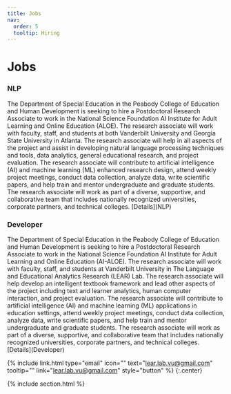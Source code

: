 ```yaml
---
title: Jobs
nav:
  order: 5
  tooltip: Hiring
---
```


# <i class="fas fa-envelope"></i>Jobs



<h3>NLP</h3>
The Department of Special Education in the Peabody College of Education and Human Development is seeking to hire a Postdoctoral Research Associate to work in the National Science Foundation AI Institute for Adult Learning and Online Education (ALOE). The research associate will work with faculty, staff, and students at both Vanderbilt University and Georgia State University in Atlanta. The research associate will help in all aspects of the project and assist in developing natural language processing techniques and tools, data analytics, general educational research, and project evaluation. The research associate will contribute to artificial intelligence (AI) and machine learning (ML) enhanced research design, attend weekly project meetings, conduct data collection, analyze data, write scientific papers, and help train and mentor undergraduate and graduate students. The research associate will work as part of a diverse, supportive, and collaborative team that includes nationally recognized universities, corporate partners, and technical colleges. [Details](NLP)



<h3>Developer</h3>
The Department of Special Education in the Peabody College of Education and Human Development is seeking to hire a Postdoctoral Research Associate to work in the National Science Foundation AI Institute for Adult Learning and Online Education (AI-ALOE). The research associate will work with faculty, staff, and students at Vanderbilt University in The Language and Educational Analytics Research (LEAR) Lab. The research associate will help develop an intelligent textbook framework and lead other aspects of the project including text and learner analytics, human computer interaction, and project evaluation. The research associate will contribute to artificial intelligence (AI) and machine learning (ML) applications in education settings, attend weekly project meetings, conduct data collection, analyze data, write scientific papers, and help train and mentor undergraduate and graduate students. The research associate will work as part of a diverse, supportive, and collaborative team that includes nationally recognized universities, corporate partners, and technical colleges. [Details](Developer)



{%
  include link.html
  type="email"
  icon=""
  text="lear.lab.vu@gmail.com"
  tooltip=""
  link="lear.lab.vu@gmail.com"
  style="button"
%}
{:.center}

{% include section.html %}

